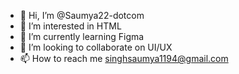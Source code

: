 - 👋 Hi, I’m @Saumya22-dotcom
- 👀 I’m interested in HTML
- 🌱 I’m currently learning Figma
- 💞️ I’m looking to collaborate on UI/UX
- 📫 How to reach me singhsaumya1194@gmail.com

<!---
Saumya22-dotcom/Saumya22-dotcom is a ✨ special ✨ repository because its `README.md` (this file) appears on your GitHub profile.
You can click the Preview link to take a look at your changes.
--->
